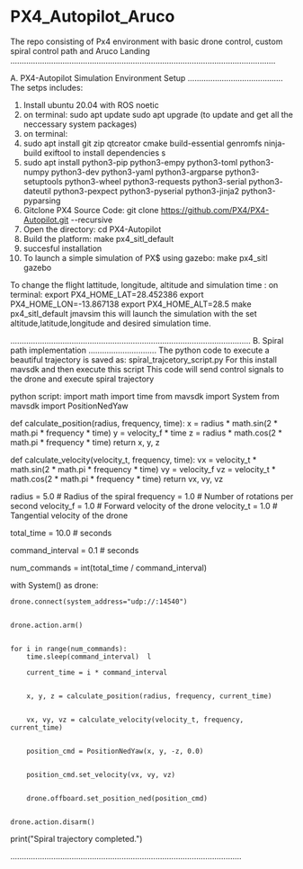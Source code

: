 # PX4_Autopilot_Aruco
The repo consisting of Px4 environment with basic drone control, custom spiral control path and Aruco Landing
.....................................................................................................................

A. PX4-Autopilot Simulation Environment Setup
   ..........................................
   The setps includes:
   
   1. Install ubuntu 20.04 with ROS noetic
   2. on terminal: sudo apt update
                   sudo apt upgrade (to update and get all the neccessary system packages)
   3. on terminal:
   4.  sudo apt install git zip qtcreator cmake build-essential genromfs ninja-build exiftool to install dependencies s
   5.  sudo apt install python3-pip python3-empy python3-toml python3-numpy python3-dev python3-yaml python3-argparse python3-setuptools python3-wheel python3-requests python3-serial python3-         dateutil python3-pexpect python3-pyserial python3-jinja2 python3-pyparsing
  6. Gitclone PX4 Source Code: git clone https://github.com/PX4/PX4-Autopilot.git --recursive
  7. Open the directory: cd PX4-Autopilot
  8. Build the platform: make px4_sitl_default
  9. succesful installation
  10. To launch a simple simulation of PX$ using gazebo: make px4_sitl gazebo

To change the flight lattitude, longitude, altitude and simulation time : on terminal:
export PX4_HOME_LAT=28.452386
export PX4_HOME_LON=-13.867138
export PX4_HOME_ALT=28.5
make px4_sitl_default jmavsim
this will launch the simulation with the set altitude,latitude,longitude and desired simulation time.

..........................................................................................................
B. Spiral path implementation
..............................
The python code to execute a beautiful trajectory is saved as: spiral_trajcetory_script.py
For this install mavsdk and then execute this script
This code will send control signals to the drone and execute spiral trajectory

python script: 
import math
import time
from mavsdk import System
from mavsdk import PositionNedYaw


def calculate_position(radius, frequency, time):
    x = radius * math.sin(2 * math.pi * frequency * time)
    y = velocity_f * time
    z = radius * math.cos(2 * math.pi * frequency * time)
    return x, y, z


def calculate_velocity(velocity_t, frequency, time):
    vx = velocity_t * math.sin(2 * math.pi * frequency * time)
    vy = velocity_f
    vz = velocity_t * math.cos(2 * math.pi * frequency * time)
    return vx, vy, vz


radius = 5.0  # Radius of the spiral
frequency = 1.0  # Number of rotations per second
velocity_f = 1.0  # Forward velocity of the drone
velocity_t = 1.0  # Tangential velocity of the drone


total_time = 10.0  # seconds


command_interval = 0.1  # seconds


num_commands = int(total_time / command_interval)


with System() as drone:

    
    drone.connect(system_address="udp://:14540")

   
    drone.action.arm()

    
    for i in range(num_commands):
        time.sleep(command_interval)  l

        current_time = i * command_interval

        
        x, y, z = calculate_position(radius, frequency, current_time)

        
        vx, vy, vz = calculate_velocity(velocity_t, frequency, current_time)

        
        position_cmd = PositionNedYaw(x, y, -z, 0.0)

        
        position_cmd.set_velocity(vx, vy, vz)

        
        drone.offboard.set_position_ned(position_cmd)

    
    drone.action.disarm()

print("Spiral trajectory completed.")

......................................................................................................
